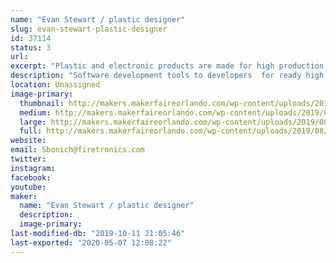 ```yaml
---
name: "Evan Stewart / plastic designer"
slug: evan-stewart-plastic-designer
id: 37114
status: 3
url: 
excerpt: "Plastic and electronic products are made for high production. Samples.Electronic and plastic...talk about 3d metal modeling.and metal molds"
description: "Software development tools to developers  for ready high speed manufacturing. Altium software.Circuitmaker.Free cad 3d modeling.samples of work."
location: Unassigned
image-primary:
  thumbnail: http://makers.makerfaireorlando.com/wp-content/uploads/2019/08/15672035180202907914806740610925-150x150.jpg
  medium: http://makers.makerfaireorlando.com/wp-content/uploads/2019/08/15672035180202907914806740610925-300x225.jpg
  large: http://makers.makerfaireorlando.com/wp-content/uploads/2019/08/15672035180202907914806740610925-1024x768.jpg
  full: http://makers.makerfaireorlando.com/wp-content/uploads/2019/08/15672035180202907914806740610925.jpg
website: 
email: Sbonich@firetronics.com
twitter: 
instagram: 
facebook: 
youtube: 
maker:
  name: "Evan Stewart / plastic designer"
  description:
  image-primary: 
last-modified-db: "2019-10-11 21:05:46"
last-exported: "2020-05-07 12:08:22"
---
```

